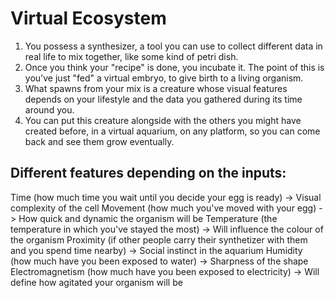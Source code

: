 # Virtual Ecosystem

1. You possess a synthesizer, a tool you can use to collect different data in real life to mix together, like some kind of petri dish. 
2. Once you think your "recipe" is done, you incubate it. The point of this is you've just "fed" a virtual embryo, to give birth to a living organism. 
3. What spawns from your mix is a creature whose visual features depends on your lifestyle and the data you gathered during its time around you. 
4. You can put this creature alongside with the others you might have created before, in a virtual aquarium, on any platform, so you can come back and see them grow eventually.

## Different features depending on the inputs:

Time (how much time you wait until you decide your egg is ready) -> Visual complexity of the cell
Movement (how much you've moved with your egg) -> How quick and dynamic the organism will be
Temperature (the temperature in which you've stayed the most) -> Will influence the colour of the organism
Proximity (if other people carry their synthetizer with them and you spend time nearby) -> Social instinct in the aquarium
Humidity (how much have you been exposed to water) -> Sharpness of the shape
Electromagnetism (how much have you been exposed to electricity) -> Will define how agitated your organism will be

